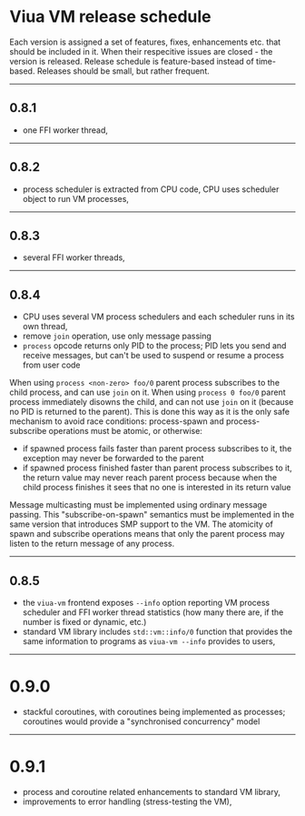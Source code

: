 # Viua VM release schedule

Each version is assigned a set of features, fixes, enhancements etc. that should be
included in it.
When their respecitive issues are closed - the version is released.
Release schedule is feature-based instead of time-based.
Releases should be small, but rather frequent.

----

## 0.8.1

- one FFI worker thread,


----

## 0.8.2

- process scheduler is extracted from CPU code, CPU uses scheduler object to
  run VM processes,


----

## 0.8.3

- several FFI worker threads,


----

## 0.8.4

- CPU uses several VM process schedulers and each scheduler runs in its own thread,
- remove `join` operation, use only message passing
- `process` opcode returns only PID to the process; PID lets you send and
  receive messages, but can't be used to suspend or resume a process from user code

When using `process <non-zero> foo/0` parent process subscribes to the child process, and
can use `join` on it.
When using `process 0 foo/0` parent process immediately disowns the child, and
can not use `join` on it (because no PID is returned to the parent).
This is done this way as it is the only safe mechanism to avoid race conditions: process-spawn and
process-subscribe operations must be atomic, or otherwise:

- if spawned process fails faster than parent process subscribes to it, the exception may never
  be forwarded to the parent
- if spawned process finished faster than parent process subscribes to it, the return value may never
  reach parent process because when the child process finishes it sees that no one is interested in its
  return value

Message multicasting must be implemented using ordinary message passing.
This "subscribe-on-spawn" semantics must be implemented in the same version that introduces SMP support
to the VM.
The atomicity of spawn and subscribe operations means that only the parent process may listen to
the return message of any process.


----

## 0.8.5

- the `viua-vm` frontend exposes `--info` option reporting VM process scheduler and
  FFI worker thread statistics (how many there are, if the number is fixed or dynamic, etc.)
- standard VM library includes `std::vm::info/0` function that provides the same information
  to programs as `viua-vm --info` provides to users,


----

# 0.9.0

- stackful coroutines, with coroutines being implemented as processes;
  coroutines would provide a "synchronised concurrency" model


----

# 0.9.1

- process and coroutine related enhancements to standard VM library,
- improvements to error handling (stress-testing the VM),
